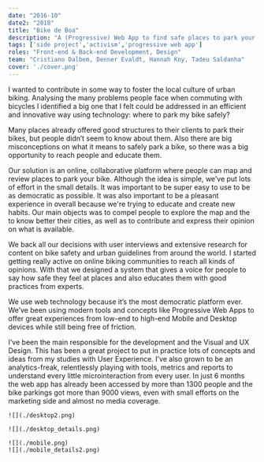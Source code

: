 ```yaml
---
date: "2016-10"
date2: "2018"
title: "Bike de Boa"
description: "A (Progressive) Web App to find safe places to park your bike."
tags: ['side project','activism','progressive web app']
roles: "Front-end & Back-end Development, Design"
team: "Cristiano Dalbem, Denner Evaldt, Hannah Kny, Tadeu Saldanha"
cover: './cover.png'
---
```



I wanted to contribute in some way to foster the local culture of urban biking. Analysing the many problems people face when commuting with bicycles I identified a big one that I felt could be addressed in an efficient and innovative way using technology: where to park my bike safely?

Many places already offered good structures to their clients to park their bikes, but people didn’t seem to know about them. Also there are big misconceptions on what it means to safely park a bike, so there was a big opportunity to reach people and educate them.

Our solution is an online, collaborative platform where people can map and review places to park your bike. Although the idea is simple, we’ve put lots of effort in the small details. It was important to be super easy to use to be as democratic as possible. It was also important to be a pleasant experience in overall because we're trying to educate and create new habits. Our main objects was to compel people to explore the map and the to know better their cities, as well as to contribute and express their opinion on what is available.

We back all our decisions with user interviews and extensive research for content on bike safety and urban guidelines from around the world. I started getting really active on online biking communities to reach all kinds of opinions. With that we designed a system that gives a voice for people to say how safe they feel at places and also educates them with good practices from experts.

We use web technology because it’s the most democratic platform ever. We’ve been using modern tools and concepts like Progressive Web Apps to offer great experiences from low-end to high-end Mobile and Desktop devices while still being free of friction.
 
I’ve been the main responsible for the development and the Visual and UX Design. This has been a great project to put in practice lots of concepts and ideas from my studies with User Experience. I’ve also grown to be an analytics-freak, relentlessly playing with tools, metrics and reports to understand every little microinteraction from every user. In just 6 months the web app has already been accessed by more than 1300 people and the bike parkings got more than 9000 views, even with small efforts on the marketing side and almost no media coverage.

<results-banner
    data='{
        "cities": "62",
        "mapped bike parkings": "2,700+",
        "unique users/month": "400",
        "total pin views": "43,000+"
    }'>
</results-banner>


```grid|1
![](./desktop2.png)
```

```grid|1
![](./desktop_details.png)
````

```grid|2 
![](./mobile.png)
![](./mobile_details2.png)
```
